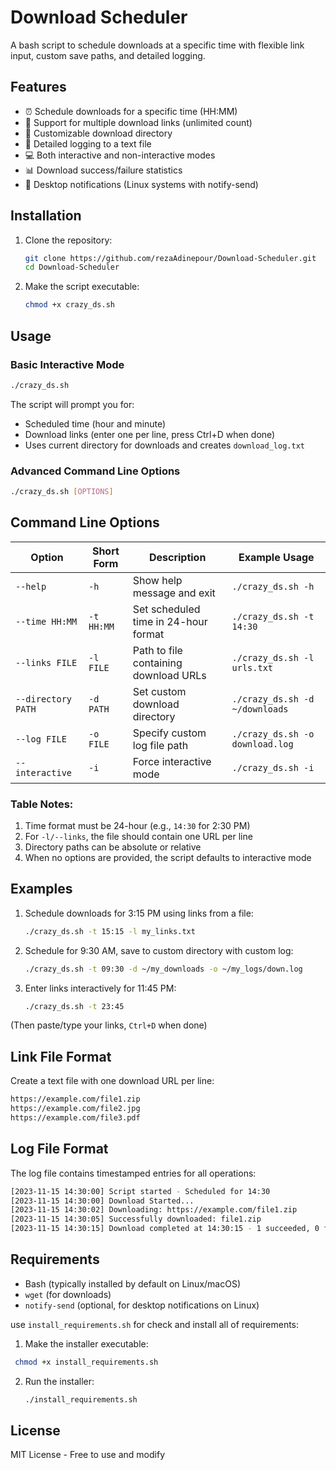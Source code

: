 # Download Scheduler

A bash script to schedule downloads at a specific time with flexible link input, custom save paths, and detailed logging.

## Features

- ⏰ Schedule downloads for a specific time (HH:MM)
- 🔗 Support for multiple download links (unlimited count)
- 📂 Customizable download directory
- 📝 Detailed logging to a text file
- 💻 Both interactive and non-interactive modes
- 📊 Download success/failure statistics
- 🔔 Desktop notifications (Linux systems with notify-send)

## Installation

1. Clone the repository:
   ```bash
   git clone https://github.com/rezaAdinepour/Download-Scheduler.git
   cd Download-Scheduler
   ```
2. Make the script executable:
   ```bash
   chmod +x crazy_ds.sh
   ```

## Usage

### Basic Interactive Mode
```bash
./crazy_ds.sh
```
The script will prompt you for:
* Scheduled time (hour and minute)
* Download links (enter one per line, press Ctrl+D when done)
* Uses current directory for downloads and creates `download_log.txt`

### Advanced Command Line Options
```bash
./crazy_ds.sh [OPTIONS]
```

## Command Line Options

| Option               | Short Form | Description                                      | Example Usage                    |
|----------------------|------------|--------------------------------------------------|----------------------------------|
| `--help`             | `-h`       | Show help message and exit                       | `./crazy_ds.sh -h`     |
| `--time HH:MM`       | `-t HH:MM` | Set scheduled time in 24-hour format             | `./crazy_ds.sh -t 14:30` |
| `--links FILE`       | `-l FILE`  | Path to file containing download URLs            | `./crazy_ds.sh -l urls.txt` |
| `--directory PATH`   | `-d PATH`  | Set custom download directory                    | `./crazy_ds.sh -d ~/downloads` |
| `--log FILE`         | `-o FILE`  | Specify custom log file path                     | `./crazy_ds.sh -o download.log` |
| `--interactive`      | `-i`       | Force interactive mode                           | `./crazy_ds.sh -i`     |

### Table Notes:
1. Time format must be 24-hour (e.g., `14:30` for 2:30 PM)
2. For `-l/--links`, the file should contain one URL per line
3. Directory paths can be absolute or relative
4. When no options are provided, the script defaults to interactive mode


## Examples

1. Schedule downloads for 3:15 PM using links from a file:
   ```bash
   ./crazy_ds.sh -t 15:15 -l my_links.txt
   ```
2. Schedule for 9:30 AM, save to custom directory with custom log:
   ```bash
   ./crazy_ds.sh -t 09:30 -d ~/my_downloads -o ~/my_logs/down.log
   ```
3. Enter links interactively for 11:45 PM:
   ```bash
   ./crazy_ds.sh -t 23:45
   ```
(Then paste/type your links, `Ctrl+D` when done)


## Link File Format

Create a text file with one download URL per line:

```bash
https://example.com/file1.zip
https://example.com/file2.jpg
https://example.com/file3.pdf
```

## Log File Format

The log file contains timestamped entries for all operations:

```bash
[2023-11-15 14:30:00] Script started - Scheduled for 14:30
[2023-11-15 14:30:00] Download Started...
[2023-11-15 14:30:02] Downloading: https://example.com/file1.zip
[2023-11-15 14:30:05] Successfully downloaded: file1.zip
[2023-11-15 14:30:15] Download completed at 14:30:15 - 1 succeeded, 0 failed
```

## Requirements

* Bash (typically installed by default on Linux/macOS)
* `wget` (for downloads)
* `notify-send` (optional, for desktop notifications on Linux)

use `install_requirements.sh` for check and install all of requirements:

1. Make the installer executable:
  ```bash
   chmod +x install_requirements.sh
  ```
2. Run the installer:
   ```bash
   ./install_requirements.sh
   ```

## License
MIT License - Free to use and modify
